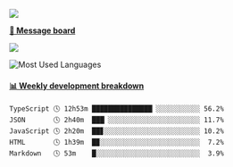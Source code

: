 [![](https://count.getloli.com/get/@SmaIIstars.github.readme)](https://count.getloli.com/)


[**💬 Message board**](https://chat.getloli.com/room/@SmaIIstars.github)

[![](https://chat.getloli.com/room/@SmaIIstars.github/svg?width=600&height=100&limit=20&theme=light&fontSize=14)](https://chat.getloli.com/room/@SmaIIstars.github)


![Most Used Languages](https://github-readme-stats.vercel.app/api/top-langs/?username=SmaIIstars&theme=dark&layout=compact)

<!-- waka-box start -->
#### <a href="https://gist.github.com/e31f5e1b7a15ee54e2fc8fca68aa5e2b" target="_blank">📊 Weekly development breakdown</a>
```text
TypeScript 🕓 12h53m ███████████████▏░░░░░░░░░░░ 56.2%
JSON       🕓 2h40m  ███▏░░░░░░░░░░░░░░░░░░░░░░░ 11.7%
JavaScript 🕓 2h20m  ██▊░░░░░░░░░░░░░░░░░░░░░░░░ 10.2%
HTML       🕓 1h39m  █▉░░░░░░░░░░░░░░░░░░░░░░░░░  7.2%
Markdown   🕓 53m    █░░░░░░░░░░░░░░░░░░░░░░░░░░  3.9%
```
<!-- Powered by https://github.com/YouEclipse/waka-box-go . -->
<!-- waka-box end -->
